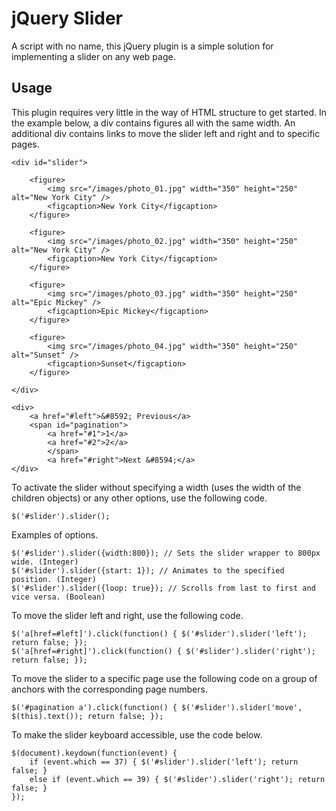 jQuery Slider
=============

A script with no name, this jQuery plugin is a simple solution for implementing a slider on any web page.

Usage
-------------

This plugin requires very little in the way of HTML structure to get started. In the example below, a div contains figures all with the same width. An additional div contains links to move the slider left and right and to specific pages.

	<div id="slider">
		
		<figure>
			<img src="/images/photo_01.jpg" width="350" height="250" alt="New York City" />
			<figcaption>New York City</figcaption>
		</figure>
		
		<figure>
			<img src="/images/photo_02.jpg" width="350" height="250" alt="New York City" />
			<figcaption>New York City</figcaption>
		</figure>
		
		<figure>
			<img src="/images/photo_03.jpg" width="350" height="250" alt="Epic Mickey" />
			<figcaption>Epic Mickey</figcaption>
		</figure>
		
		<figure>
			<img src="/images/photo_04.jpg" width="350" height="250" alt="Sunset" />
			<figcaption>Sunset</figcaption>
		</figure>
		
	</div>
	
	<div>
		<a href="#left">&#8592; Previous</a>
		<span id="pagination">
			<a href="#1">1</a>
			<a href="#2">2</a>
			</span>
			<a href="#right">Next &#8594;</a>
	</div>

To activate the slider without specifying a width (uses the width of the children objects) or any other options, use the following code.

	$('#slider').slider();

Examples of options.

	$('#slider').slider({width:800}); // Sets the slider wrapper to 800px wide. (Integer)
	$('#slider').slider({start: 1}); // Animates to the specified position. (Integer)
	$('#slider').slider({loop: true}); // Scrolls from last to first and vice versa. (Boolean)

To move the slider left and right, use the following code.

	$('a[href=#left]').click(function() { $('#slider').slider('left'); return false; });
	$('a[href=#right]').click(function() { $('#slider').slider('right'); return false; });

To move the slider to a specific page use the following code on a group of anchors with the corresponding page numbers.

	$('#pagination a').click(function() { $('#slider').slider('move', $(this).text()); return false; });

To make the slider keyboard accessible, use the code below.

	$(document).keydown(function(event) {
		if (event.which == 37) { $('#slider').slider('left'); return false; }
		else if (event.which == 39) { $('#slider').slider('right'); return false; }
	});